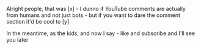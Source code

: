 Alright people, that was [x] - I dunno if YouTube comments are actually from humans and not just bots - but if you want to dare the comment section it'd be cool to [y]

In the meantime, as the kids, and now I say - like and subscribe and I'll see you later
